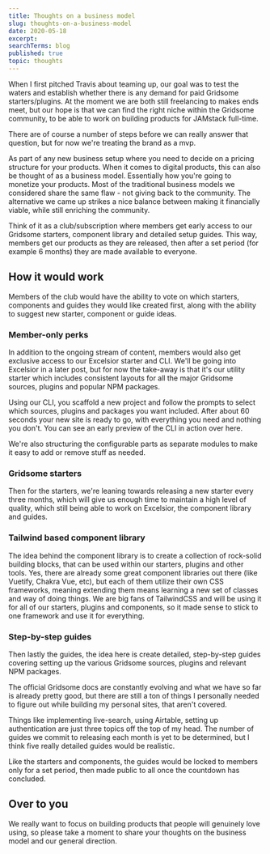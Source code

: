 ```yaml
---
title: Thoughts on a business model
slug: thoughts-on-a-business-model
date: 2020-05-18
excerpt: 
searchTerms: blog
published: true
topic: thoughts
---
```

When I first pitched Travis about teaming up, our goal was to test the waters and establish whether there is any demand for paid Gridsome starters/plugins. At the moment we are both still freelancing to makes ends meet, but our hope is that we can find the right niche within the Gridsome community, to be able to work on building products for JAMstack full-time. 

There are of course a number of steps before we can really answer that question, but for now we're treating the brand as a mvp.

As part of any new business setup where you need to decide on a pricing structure for your products. When it comes to digital products, this can also be thought of as a business model. Essentially how you're going to monetize your products. Most of the traditional business models we considered share the same flaw - not giving back to the community. The alternative we came up strikes a nice balance between making it financially viable, while still enriching the community.

Think of it as a club/subscription where members get early access to our Gridsome starters, component library and detailed setup guides. This way, members get our products as they are released, then after a set period (for example 6 months) they are made available to everyone.

## How it would work

Members of the club would have the ability to vote on which starters, components and guides they would like created first, along with the ability to suggest new starter, component or guide ideas.

### Member-only perks

In addition to the ongoing stream of content, members would also get exclusive access to our Excelsior starter and CLI. We'll be going into Excelsior in a later post, but for now the take-away is that it's our utility starter which includes consistent layouts for all the major Gridsome sources, plugins and popular NPM packages. 

Using our CLI, you scaffold a new project and follow the prompts to select which sources, plugins and packages you want included. After about 60 seconds your new site is ready to go, with everything you need and nothing you don't. You can see an early preview of the CLI in action over here.

We're also structuring the configurable parts as separate modules to make it easy to add or remove stuff as needed.

### Gridsome starters

Then for the starters, we're leaning towards releasing a new starter every three months, which will give us enough time to maintain a high level of quality, which still being able to work on Excelsior, the component library and guides.

### Tailwind based component library

The idea behind the component library is to create a collection of rock-solid building blocks, that can be used within our starters, plugins and other tools. Yes, there are already some great component libraries out there (like Vuetify, Chakra Vue, etc), but each of them utilize their own CSS frameworks, meaning extending them means learning a new set of classes and way of doing things. We are big fans of TailwindCSS and will be using it for all of our starters, plugins and components, so it made sense to stick to one framework and use it for everything. 


### Step-by-step guides

Then lastly the guides, the idea here is create detailed, step-by-step guides covering setting up the various Gridsome sources, plugins and relevant NPM packages. 

The official Gridsome docs are constantly evolving and what we have so far is already pretty good, but there are still a ton of things I personally needed to figure out while building my personal sites, that aren't covered. 

Things like implementing live-search, using Airtable, setting up authentication are just three topics off the top of my head. The number of guides we commit to releasing each month is yet to be determined, but I think five really detailed guides would be realistic. 

Like the starters and components, the guides would be locked to members only for a set period, then made public to all once the countdown has concluded.

## Over to you

We really want to focus on building products that people will genuinely love using, so please take a moment to share your thoughts on the business model and our general direction. 